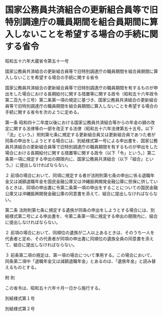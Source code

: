 # 国家公務員共済組合の更新組合員等で旧特別調達庁の職員期間を組合員期間に算入しないことを希望する場合の手続に関する省令

昭和五十六年大蔵省令第五十一号

国家公務員共済組合の更新組合員等で旧特別調達庁の職員期間を組合員期間に算入しないことを希望する場合の手続に関する省令

国家公務員共済組合の更新組合員等で旧特別調達庁の職員期間を有するものが申出をした場合における長期給付に関する措置等に関する政令（昭和五十六年政令第二百九十三号）第二条第一項の規定に基づき、国家公務員共済組合の更新組合員等で旧特別調達庁の職員期間を組合員期間に算入しないことを希望する場合の手続に関する省令を次のように定める。

第一条 昭和四十二年度以後における国家公務員共済組合等からの年金の額の改定に関する法律等の一部を改正する法律（昭和五十六年法律第五十五号。以下「法」という。）附則第七条に規定する更新組合員又は更新組合員であつた者が同条の申出をしようとする場合には、別紙様式第一号による申出書を、国家公務員共済組合の更新組合員等で旧特別調達庁の職員期間を有するものが申出をした場合における長期給付に関する措置等に関する政令（以下「令」という。）第二条第一項に規定する申出の期限内に、国家公務員共済組合（以下「組合」という。）に提出しなければならない。

２ 前項の場合において、同項に規定する者が法附則第七条の申出に係る退職年金又は減額退職年金を国民金融公庫又は沖縄振興開発金融公庫に担保に供しているときは、同項の申出書に令第二条第一項の申出をすることについての国民金融公庫又は沖縄振興開発金融公庫の同意書を添えて、組合に提出しなければならない。

第二条 法附則第七条に規定する遺族が同条の申出をしようとする場合には、別紙様式第二号による申出書を、令第二条第一項に規定する申出の期限内に、組合に提出しなければならない。

２ 前項の場合において、同順位の遺族が二人以上あるときは、そのうち一人を代表者と定め、その代表者が同項の申出書に同順位の遺族全員の同意書を添えて、組合に提出しなければならない。

３ 前条第二項の規定は、第一項の場合について準用する。この場合において、同条第二項中「退職年金又は減額退職年金」とあるのは、「遺族年金」と読み替えるものとする。

附 則

この省令は、昭和五十六年十月一日から施行する。

別紙様式第１号

[](/./pict/S56F03401000051-001.pdf)

別紙様式第２号

[](/./pict/S56F03401000051-002.pdf)
